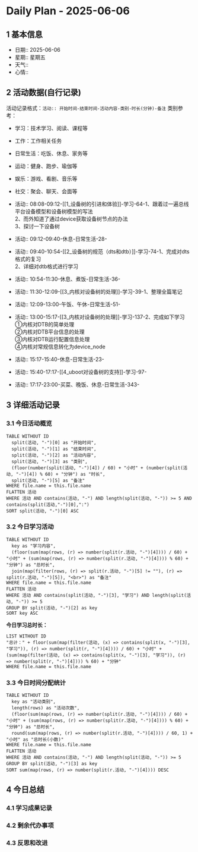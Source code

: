 # Daily Plan - 2025-06-06

## 1 基本信息

- 日期:: 2025-06-06
- 星期:: 星期五
- 天气:: 
- 心情::

## 2 活动数据(自行记录)
活动记录格式：`活动:: 开始时间-结束时间-活动内容-类别-时长(分钟)-备注`
类别参考：
- 学习：技术学习、阅读、课程等
- 工作：工作相关任务
- 日常生活：吃饭、休息、家务等
- 运动：健身、跑步、瑜伽等
- 娱乐：游戏、看剧、音乐等
- 社交：聚会、聊天、会面等

- 活动:: 08:08-09:12-[[1_设备树的引进和体验]]-学习-64-1、跟着过一遍总线平台设备模型和设备树模型的写法<br>2、而外知道了通过device获取设备树节点的办法<br>3、探讨一下设备树
- 活动:: 09:12-09:40-休息-日常生活-28-
- 活动:: 09:40-10:54-[[2_设备树的规范（dts和dtb）]]-学习-74-1、完成对dts格式的复习<br>2、详细对dtb格式进行学习
- 活动:: 10:54-11:30-休息、煮饭-日常生活-36-
- 活动:: 11:30-12:09-[[3_内核对设备树的处理]]-学习-39-1、整理全篇笔记
- 活动:: 12:09-13:00-午饭、午休-日常生活-51-
- 活动:: 13:00-15:17-[[3_内核对设备树的处理]]-学习-137-2、完成如下学习<br>①内核对DTB的简单处理<br>②内核对DTB平台信息的处理<br>③内核对DTB运行配置信息处理<br>④内核对常规信息转化为device_node
- 活动:: 15:17-15:40-休息-日常生活-23-
- 活动:: 15:40-17:17-[[4_uboot对设备树的支持]]-学习-97-
- 活动:: 17:17-23:00-买菜、晚饭、休息-日常生活-343-

## 3 详细活动记录

### 3.1 今日活动概览

```dataview
TABLE WITHOUT ID
  split(活动, "-")[0] as "开始时间",
  split(活动, "-")[1] as "结束时间", 
  split(活动, "-")[2] as "活动内容",
  split(活动, "-")[3] as "类别",
  (floor(number(split(活动, "-")[4]) / 60) + "小时" + (number(split(活动, "-")[4]) % 60) + "分钟") as "时长",
  split(活动, "-")[5] as "备注"
WHERE file.name = this.file.name
FLATTEN 活动
WHERE 活动 AND contains(活动, "-") AND length(split(活动, "-")) >= 5 AND contains(split(活动,"-")[0],":")
SORT split(活动, "-")[0] ASC
```

### 3.2 今日学习活动

```dataview
TABLE WITHOUT ID
  key as "学习内容",
  (floor(sum(map(rows, (r) => number(split(r.活动, "-")[4]))) / 60) + "小时" + (sum(map(rows, (r) => number(split(r.活动, "-")[4]))) % 60) + "分钟") as "总时长",
  join(map(filter(rows, (r) => split(r.活动, "-")[5] != ""), (r) => split(r.活动, "-")[5]), "<br>") as "备注"
WHERE file.name = this.file.name
FLATTEN 活动
WHERE 活动 AND contains(split(活动, "-")[3], "学习") AND length(split(活动, "-")) >= 5
GROUP BY split(活动, "-")[2] as key
SORT key ASC

```

**今日学习总时长：**

```dataview
LIST WITHOUT ID
"总计：" + floor(sum(map(filter(活动, (x) => contains(split(x, "-")[3], "学习")), (r) => number(split(r, "-")[4]))) / 60) + "小时" + (sum(map(filter(活动, (x) => contains(split(x, "-")[3], "学习")), (r) => number(split(r, "-")[4]))) % 60) + "分钟"
WHERE file.name = this.file.name
```

### 3.3 今日时间分配统计

```dataview
TABLE WITHOUT ID
  key as "活动类别",
  length(rows) as "活动次数",
  (floor(sum(map(rows, (r) => number(split(r.活动, "-")[4]))) / 60) + "小时" + (sum(map(rows, (r) => number(split(r.活动, "-")[4]))) % 60) + "分钟") as "总时长",
  round(sum(map(rows, (r) => number(split(r.活动, "-")[4]))) / 60, 1) + "小时" as "总时长(小数)"
WHERE file.name = this.file.name
FLATTEN 活动
WHERE 活动 AND contains(活动, "-") AND length(split(活动, "-")) >= 5
GROUP BY split(活动, "-")[3] as key
SORT sum(map(rows, (r) => number(split(r.活动, "-")[4]))) DESC
```

## 4 今日总结

### 4.1 学习成果记录

### 4.2 剩余代办事项

### 4.3 反思和改进

